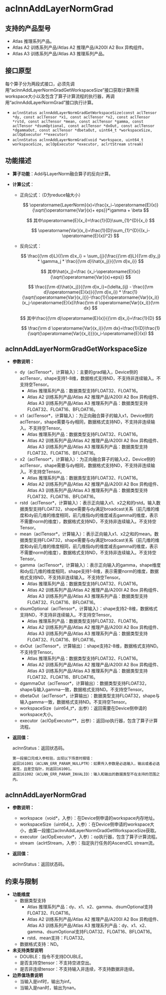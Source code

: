 # aclnnAddLayerNormGrad

## 支持的产品型号

- Atlas 推理系列产品。
- Atlas A2 训练系列产品/Atlas A2 推理产品/A200I A2 Box 异构组件。
- Atlas A3 训练系列产品/Atlas A3 推理系列产品。

## 接口原型
每个算子分为两段式接口，必须先调用“aclnnAddLayerNormGradGetWorkspaceSize”接口获取计算所需workspace大小以及包含了算子计算流程的执行器，再调用“aclnnAddLayerNormGrad”接口执行计算。
*  `aclnnStatus aclnnAddLayerNormGradGetWorkspaceSize(const aclTensor *dy, const aclTensor *x1, const aclTensor *x2, const aclTensor *rstd, const aclTensor *mean, const aclTensor *gamma, const aclTensor *dsumOptional, const aclTensor *dxOut, const aclTensor *dgammaOut, const aclTensor *dbetaOut, uint64_t *workspaceSize, aclOpExecutor **executor)`
*  `aclnnStatus aclnnAddLayerNormGrad(void *workspace, uint64_t workspaceSize, aclOpExecutor *executor, aclrtStream stream)`

## 功能描述
- **算子功能**：Add与LayerNorm融合算子的反向计算。

- **计算公式**：

  - 正向公式：（D为reduce轴大小）

    $$
    \operatorname{LayerNorm}(x)=\frac{x_i−\operatorname{E}(x)}{\sqrt{\operatorname{Var}(x)+ eps}}*\gamma + \beta
    $$

    $$
    其中\operatorname{E}(x_i)=\frac{1}{D}\sum_{1}^{D}{x_i}
    $$

    $$
    \operatorname{Var}(x_i)=\frac{1}{D}\sum_{1}^{D}{(x_i-\operatorname{E}(x))^2}
    $$

  - 反向公式：

    $$
    \frac{{\rm d}L}{{\rm d}x_i} = \sum_{j}{\frac{{\rm d}L}{{\rm d}y_j} * \gamma_j * \frac{{\rm d}\hat{x_j}}{{\rm d}x_i}}
    $$

    $$
    其中\hat{x_j}=\frac {x_i-\operatorname{E}(x)}{\sqrt{\operatorname{Var}(x)+eps}}
    $$

    $$
    \frac{{\rm d}\hat{x_j}}{{\rm d}x_i}=(\delta_{ij} - \frac{{\rm d}\operatorname{E}(x)}{{\rm d}x_i}) * \frac{1}{\sqrt{\operatorname{Var}(x_i)}}-\frac{1}{\operatorname{Var}(x_i)}(x_j-\operatorname{E}(x))\frac{\rm d \operatorname{Var}(x_i)}{\rm dx}
    $$

    $$
    其中\frac{{\rm d}\operatorname{E}(x)}{{\rm d}x_i}=\frac{1}{D}
    $$

    $$
    \frac{\rm d \operatorname{Var}(x_i)}{\rm dx}=\frac{1}{D}\frac{1}{\sqrt{\operatorname{Var}(x_i)}}(x_i-\operatorname{E}(x))
    $$



## aclnnAddLayerNormGradGetWorkspaceSize

- **参数说明：**
  * dy（aclTensor\*，计算输入）：主要的grad输入，Device侧的aclTensor，shape支持1-8维，数据格式支持ND，不支持非连续输入。不支持空Tensor。
    * Atlas 推理系列产品：数据类型支持FLOAT32、FLOAT16。
    * Atlas A2 训练系列产品/Atlas A2 推理产品/A200I A2 Box 异构组件、Atlas A3 训练系列产品/Atlas A3 推理系列产品：数据类型支持FLOAT32、FLOAT16、BFLOAT16。
  * x1（aclTensor\*，计算输入）：为正向融合算子的输入x1，Device侧的aclTensor，shape需要与dy相同，数据格式支持ND，不支持非连续输入。不支持空Tensor。
    * Atlas 推理系列产品：数据类型支持FLOAT32、FLOAT16。
    * Atlas A2 训练系列产品/Atlas A2 推理产品/A200I A2 Box 异构组件、Atlas A3 训练系列产品/Atlas A3 推理系列产品：数据类型支持FLOAT32、FLOAT16、BFLOAT16。
  * x2（aclTensor\*，计算输入）：为正向融合算子的输入x2，Device侧的aclTensor，shape需要与dy相同，数据格式支持ND，不支持非连续输入。不支持空Tensor。
    * Atlas 推理系列产品：数据类型支持FLOAT32、FLOAT16。
    * Atlas A2 训练系列产品/Atlas A2 推理产品/A200I A2 Box 异构组件、Atlas A3 训练系列产品/Atlas A3 推理系列产品：数据类型支持FLOAT32、FLOAT16、BFLOAT16。
  * rstd（aclTensor\*，计算输入）：表示正向输入x1、x2之和的rstd。输入数据类型支持FLOAT32，shape需要与dy满足broadcast关系（前几维的维度和dy前几维的维度相同，前几维指dy的维度减去gamma的维度，表示不需要norm的维度），数据格式支持ND，不支持非连续输入。不支持空Tensor。
  * mean（aclTensor\*，计算输入）：表示正向输入x1、x2之和的mean。数据类型支持FLOAT32，shape需要与dy满足broadcast关系（前几维的维度和dy前几维的维度相同，前几维指dy的维度减去gamma的维度，表示不需要norm的维度），数据格式支持ND，不支持非连续输入。不支持空Tensor。
  * gamma（aclTensor\*，计算输入）：表示正向输入的gamma，shape维度和dy后几维的维度相同，shape支持1-8维，表示需要norm的维度，数据格式支持ND，不支持非连续输入。不支持空Tensor。
    * Atlas 推理系列产品：数据类型支持FLOAT32、FLOAT16。
    * Atlas A2 训练系列产品/Atlas A2 推理产品/A200I A2 Box 异构组件、Atlas A3 训练系列产品/Atlas A3 推理系列产品：数据类型支持FLOAT32、FLOAT16、BFLOAT16。
  * dsumOptional（aclTensor\*，计算输入）：shape支持2-8维，数据格式支持ND，不支持非连续输入。不支持空Tensor。
    * Atlas 推理系列产品：数据类型支持FLOAT32、FLOAT16。
    * Atlas A2 训练系列产品/Atlas A2 推理产品/A200I A2 Box 异构组件、Atlas A3 训练系列产品/Atlas A3 推理系列产品：数据类型支持FLOAT32、FLOAT16、BFLOAT16。
  * dxOut（aclTensor\*，计算输出）：shape支持2-8维，数据格式支持ND。不支持空Tensor。
    * Atlas 推理系列产品：数据类型支持FLOAT32、FLOAT16。
    * Atlas A2 训练系列产品/Atlas A2 推理产品/A200I A2 Box 异构组件、Atlas A3 训练系列产品/Atlas A3 推理系列产品：数据类型支持FLOAT32、FLOAT16、BFLOAT16。
  * dgammaOut（aclTensor\*，计算输出）：数据类型支持FLOAT32，shape与输入gamma一致，数据格式支持ND。不支持空Tensor。
  * dbetaOut（aclTensor\*，计算输出）：数据类型支持FLOAT32，shape与输入gamma一致，数据格式支持ND。不支持空Tensor。
  * workspaceSize（uint64_t\*，出参）：返回需要在Device侧申请的workspace大小。
  * executor（aclOpExecutor\*\*，出参）：返回op执行器，包含了算子计算流程。

- **返回值：**

  aclnnStatus：返回状态码。

  ```
  第一段接口完成入参校验，出现以下场景时报错：
  返回161001（ACLNN_ERR_PARAM_NULLPTR）：如果传入参数是必选输入，输出或者必选属性，且是空指针，则返回161001。
  返回161002（ACLNN_ERR_PARAM_INVALID）：输入和输出的数据类型不在支持的范围之内。
  ```


## aclnnAddLayerNormGrad
- **参数说明：**
  * workspace（void\*，入参）：在Device侧申请的workspace内存地址。
  * workspaceSize（uint64_t，入参）：在Device侧申请的workspace大小，由第一段接口aclnnAddLayerNormGradGetWorkspaceSize获取。
  * executor（aclOpExecutor\*，入参）：op执行器，包含了算子计算流程。
  * stream（aclrtStream，入参）：指定执行任务的AscendCL stream流。

- **返回值：**

  aclnnStatus：返回状态码。

## 约束与限制
- **功能维度**
  * 数据类型支持
    * Atlas 推理系列产品：dy、x1、x2、gamma、dsumOptional支持FLOAT32、FLOAT16。
    * Atlas A2 训练系列产品/Atlas A2 推理产品/A200I A2 Box 异构组件、Atlas A3 训练系列产品/Atlas A3 推理系列产品：dy、x1、x2、gamma、dsumOptional支持FLOAT32、FLOAT16、BFLOAT16。
    * rstd、mean支持：FLOAT32。
  * 数据格式支持：ND。
- **未支持类型说明**
  * DOUBLE：指令不支持DOUBLE。
  * 是否支持空tensor：不支持空进空出。
  * 是否非连续tensor：不支持输入非连续，不支持数据非连续。
- **边界值场景说明**
  * 当输入是inf时，输出为inf。
  * 当输入是nan时，输出为nan。
